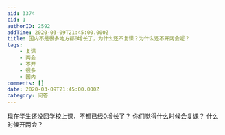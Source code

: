 ```yaml
---
aid: 3374
cid: 1
authorID: 2592
addTime: 2020-03-09T21:45:00.000Z
title: 国内不是很多地方都0增长了，为什么还不复课？为什么还不开两会呢？
tags:
    - 复课
    - 两会
    - 不开
    - 很多
    - 国内
comments: []
date: 2020-03-09T21:45:00.000Z
category: 问答
---
```


现在学生还没回学校上课，不都已经0增长了？ 你们觉得什么时候会复课？ 什么时候开两会？
